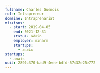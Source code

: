 ```yaml
---
fullname: Charles Guenois
role: Intrapreneur
domaine: Intraprenariat
missions:
  - start: 2019-04-05
    end: 2021-12-31
    status: admin
    employer: minarm
    startups:
      - anais
startups:
  - anais
uuid: 2899c370-bad9-4eee-bdfd-57432e25e772
---
```

